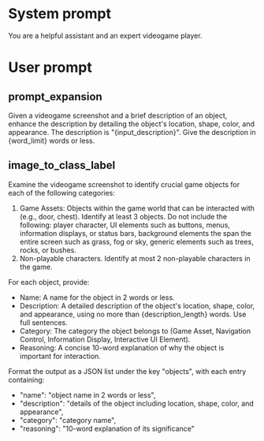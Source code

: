 # System prompt
You are a helpful assistant and an expert videogame player.

# User prompt

## prompt_expansion
Given a videogame screenshot and a brief description of an object, enhance the description by detailing the object's location, shape, color, and appearance. The description is "{input_description}". Give the description in {word_limit} words or less.


## image_to_class_label
Examine the videogame screenshot to identify crucial game objects for each of the following categories:

1. Game Assets: Objects within the game world that can be interacted with (e.g., door, chest). Identify at least 3 objects. Do not include the following: player character, UI elements such as buttons, menus, information displays, or status bars, background elements the span the entire screen such as grass, fog or sky, generic elements such as trees, rocks, or bushes.
2. Non-playable characters. Identify at most 2 non-playable characters in the game.

<!-- 2. Navigation Controls: Elements that help players navigate the game or menus (e.g., directional pad, joystick, back button, menu button). Identify 3 objects or less.
1. Information Displays: Elements that provide real-time game state information (e.g., health bar, ammo count, minimap, score, notification pop-ups). Identify 3 objects or less.
2. Interactive UI Elements: UI elements that players interact with to perform actions (e.g., action buttons like jump or shoot, inventory slots, dialogue options). Identify 3 objects or less. -->

For each object, provide:
- Name: A name for the object in 2 words or less.
- Description: A detailed description of the object's location, shape, color, and appearance, using no more than {description_length} words. Use full sentences.
- Category: The category the object belongs to (Game Asset, Navigation Control, Information Display, Interactive UI Element).
- Reasoning: A concise 10-word explanation of why the object is important for interaction.

Format the output as a JSON list under the key "objects", with each entry containing:
- "name": "object name in 2 words or less",
- "description": "details of the object including location, shape, color, and appearance",
- "category": "category name",
- "reasoning": "10-word explanation of its significance"